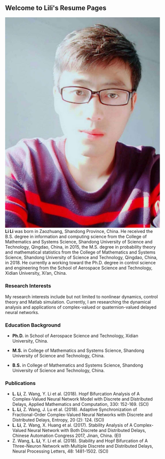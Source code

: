 ## Welcome to Lili's Resume Pages

![Image](lili.jpg)**Li Li** was born in Zaozhuang, Shandong Province, China. He received the B.S. degree in information and computing science from the College of Mathematics and Systems Science, Shandong University of Science and Technology, Qingdao, China, in 2015, the M.S. degree in probability theory and mathematical statistics from the College of Mathematics and Systems Science, Shandong University of Science and Technology, Qingdao, China, in 2018. He currently a working toward the Ph.D. degree in control science and engineering from the School of Aerospace Science and Technology, Xidian University, Xi’an, China.

### Research Interests

My research interests include but not limited to nonlinear dynamics, control theory and Matlab simulation. Currently, I am researching the dynamical analysis and applications of complex-valued or quaternion-valued delayed neural networks.


### Education Background

- **Ph.D.** in School of Aerospace Science and Technology, Xidian University, China. 

- **M.S.** in College of Mathematics and Systems Science, Shandong University of Science and Technology, China.

- **B.S.** in College of Mathematics and Systems Science, Shandong University of Science and Technology, China.


### Publications
- **L. Li**, Z. Wang, Y. Li et al. (2018). Hopf Bifurcation Analysis of A Complex-Valued Neural Network Model with Discrete and Distributed Delays, Applied Mathematics and Computation, 330: 152-169. (SCI)
- **L. Li**, Z. Wang, J. Lu et al. (2018). Adaptive Synchronization of Fractional-Order Complex-Valued Neural Networks with Discrete and Distributed Delays, Entropy, 20 (2): 124. (SCI)
- **L. Li**, Z. Wang, X. Huang et al. (2017). Stability Analysis of A Complex-Valued Neural Network with Both Discrete and Distributed Delays, Chinese Automation Congress 2017, Jinan, China. (EI)
- Z. Wang, **L. Li**, Y. Li et al. (2018). Stability and Hopf Bifurcation of A Three-Neuron Network with Multiple Discrete and Distributed Delays, Neural Processing Letters, 48: 1481-1502. (SCI)


